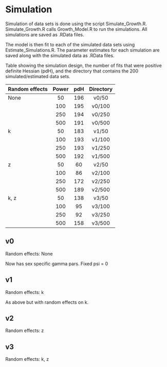 # Simulation

Simulation of data sets is done using the script Simulate_Growth.R. Simulate_Growth.R calls
Growth_Model.R to run the simulations. All simulations are saved as .RData
files.

The model is then fit to each of the simulated data sets using Estimate_Simulations.R. The
parameter estimates for each simulation are saved along with the simulated data
as .RData files.

Table showing the simulation design, the number of fits that were positive
definite Hessian (pdH), and the directory that contains the 200 simulated/estimated
data sets.

| Random effects | Power |pdH   | Directory |
| -------------- |:-----:|:----:|:---------:|
| None           | 50    | 196  | v0/50     |
|                | 100   | 195  | v0/100    |
|                | 250   | 194  | v0/250    |
|                | 500   | 191  | v0/500    |
| k              | 50    | 183  | v1/50     |
|                | 100   | 193  | v1/100    |
|                | 250   | 193  | v1/250    |
|                | 500   | 192  | v1/500    |
| z              | 50    | 60   | v2/50     |
|                | 100   | 86   | v2/100    |
|                | 250   | 172  | v2/250    |
|                | 500   | 189  | v2/500    |
| k, z           | 50    | 138  | v3/50     |
|                | 100   | 95   | v3/100    |
|                | 250   | 92   | v3/250    |
|                | 500   | 158  | v3/500    |


## v0

Random effects: None

Now has sex specific gamma pars. Fixed psi = 0


## v1

Random effects: k

As above but with random effects on k.


## v2

Random effects: z


## v3

Random effects: k, z



